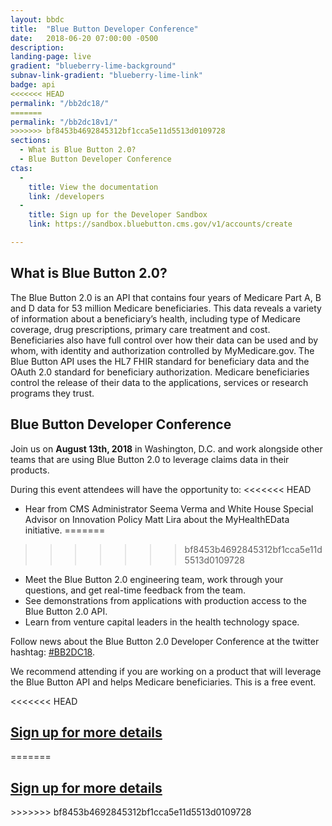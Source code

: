 ```yaml
---
layout: bbdc
title:  "Blue Button Developer Conference"
date:   2018-06-20 07:00:00 -0500
description:
landing-page: live
gradient: "blueberry-lime-background"
subnav-link-gradient: "blueberry-lime-link"
badge: api
<<<<<<< HEAD
permalink: "/bb2dc18/"
=======
permalink: "/bb2dc18v1/"
>>>>>>> bf8453b4692845312bf1cca5e11d5513d0109728
sections:
  - What is Blue Button 2.0?
  - Blue Button Developer Conference
ctas:
  -
    title: View the documentation
    link: /developers
  -
    title: Sign up for the Developer Sandbox
    link: https://sandbox.bluebutton.cms.gov/v1/accounts/create

---
```

## What is Blue Button 2.0?
The Blue Button 2.0 is an API that contains four years of Medicare Part A, B and D data for 53 million Medicare beneficiaries.
This data reveals a variety of information about a beneficiary’s health, including type of Medicare coverage, drug prescriptions, primary care treatment and cost. Beneficiaries also have full control over how their data can be used and by whom, with identity and authorization controlled by MyMedicare.gov.
The Blue Button API uses the HL7 FHIR standard for beneficiary data and the OAuth 2.0 standard for beneficiary authorization. 
Medicare beneficiaries control the release of their data to the applications, services or research programs they trust. 

## Blue Button Developer Conference
Join us on **August 13th, 2018** in Washington, D.C. and work alongside other teams that are using Blue Button 2.0 to leverage claims data in their products.

During this event attendees will have the opportunity to:
<<<<<<< HEAD
- Hear from CMS Administrator Seema Verma and White House Special Advisor on Innovation Policy Matt Lira about the MyHealthEData initiative.
=======
>>>>>>> bf8453b4692845312bf1cca5e11d5513d0109728
- Meet the Blue Button 2.0 engineering team, work through your questions, and get real-time feedback from the team.
- See demonstrations from applications with production access to the Blue Button 2.0 API.
- Learn from venture capital leaders in the health technology space.

Follow news about the Blue Button 2.0 Developer Conference at the twitter hashtag: 
<a href="https://twitter.com/search?q=%23bb2dc18&src=typd" target="_blank">#BB2DC18</a>.

We recommend attending if you are working on a product that will leverage the Blue Button API and helps Medicare beneficiaries. 
This is a free event.

<<<<<<< HEAD
<h2><a href="https://airtable.com/shryxh4YvtGO09MDc" target="_blank">Sign up for more details</a></h2>
=======
<h2><a href="https://airtable.com/shrLS7U3yAdl3JMut" target="_blank">Sign up for more details</a></h2>
>>>>>>> bf8453b4692845312bf1cca5e11d5513d0109728
<p></p>
